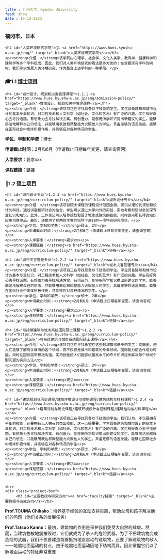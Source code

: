 ```yaml
---
title : 九州大学，Kyushu University
feed: show
date : 16-12-2023
---
```


<html lang="zh">
<head>
    <meta charset="UTF-8">
    <title>九州大学，Kyushu University</title>
    <link rel="stylesheet" href="/assets/css/CSS.css">
</head>
<body>
    <h3>福冈市，日本</h3>

    <h2 id="人类环境研究学院">🏫1 <a href="https://www.hues.kyushu-u.ac.jp/eng/" target="_blank">人类环境研究学院</a></h2>
    <p><strong>介绍：</strong>该学院由心理学、社会学、文化人类学、教育学、健康科学和建筑学等多个学科组成。因此，我们对人类环境研究的看法是多方面的；在掌握现有学科的同时，我们寻求发展人类环境研究，作为整合上述学科的一种手段。</p>

<h3 id="博士项目">🎓1.1 <a href="https://www.hues.kyushu-u.ac.jp/eng/admission-policy/" target="_blank">博士项目</a></h3>

    <h4 id="城市设计、规划和灾害管理课程">1.1.1 <a href="https://www.hues.kyushu-u.ac.jp/eng/admission-policy/" target="_blank">城市设计、规划和灾害管理课程</a></h4>
    <p><strong>介绍：</strong>该项目正在寻找具备以下技能的学生。学生具备建筑和城市设计的基本专业知识，对工程技术和人文科学（如社会、文化和艺术）有广泛的兴趣。学生有好奇心去寻找话题，有想象力去寻找解决方案。有创造力，能够用所学知识提出新建议的学生。能够简洁地解释自己的想法，并能够用表达和调整能力说服他人的学生。具备足够的语言技能，能够在国际社会中发挥积极作用，并能够应对各种情况的学生。
</p>
    <p><strong>学位、学制和学费：</strong>博士</p>
    <p><strong>申请截止时间：</strong>2月和6月（申请截止日期每年变更，请查询官网）</p>
    <p><strong>入学要求：</strong>要求xxx</p>
    <p><strong>课程链接：</strong><a href="https://www.hues.kyushu-u.ac.jp/eng/admission-policy/" target="_blank">链接</a></p>

<h3 id="硕士项目">📖1.2 <a href="硕士主页链接" target="_blank">硕士项目</a></h3>

    <h4 id="城市设计专业">1.2.1 <a href="https://www.hues.kyushu-u.ac.jp/eng/curriculum-policy/" target="_blank">城市设计专业</a></h4>
    <p><strong>介绍：</strong>该项目硕士课程的课程设计范围全面，提供从理论到规划和设计的科目。通过讲座和研讨会的结合，学生可以通过大学内外的实验、实地考察和研讨会加深专业知识和知识。此外，工作室还可以培养规划和设计城市或建筑的技能，同时运用所获得的知识应用创意作品。最后，还提供了在两位主管的指导下进行的一项特别研究项目。</p>
    <p><strong>学位、学制和学费：</strong>硕士，2年</p>
    <p><strong>申请截止时间：</strong>2月和6月（申请截止日期每年变更，请查询官网）</p>
    <p><strong>入学要求：</strong>要求xxx</p>
    <p><strong>课程链接：</strong><a href="https://www.hues.kyushu-u.ac.jp/eng/curriculum-policy/" target="_blank">链接</a></p>

    <h4 id="城市灾害管理专业">1.2.2 <a href="https://www.hues.kyushu-u.ac.jp/eng/curriculum-policy/" target="_blank">城市灾害管理专业</a></h4>
    <p><strong>介绍：</strong>该项目正在寻找具备以下技能的学生。学生具备建筑和城市设计的基本专业知识，对工程技术和人文科学（如社会、文化和艺术）有广泛的兴趣。学生有好奇心去寻找话题，有想象力去寻找解决方案。有创造力，能够用所学知识提出新建议的学生。能够简洁地解释自己的想法，并能够用表达和调整能力说服他人的学生。具备足够的语言技能，能够在国际社会中发挥积极作用，并能够应对各种情况的学生。</p>
    <p><strong>学位、学制和学费：</strong>硕士，2年</p>
    <p><strong>申请截止时间：</strong>2月和6月（申请截止日期每年变更，请查询官网）</p>
    <p><strong>入学要求：</strong>要求xxx</p>
    <p><strong>课程链接：</strong><a href="https://www.hues.kyushu-u.ac.jp/eng/curriculum-policy/" target="_blank">链接</a></p>

    <h4 id="可持续建筑与城市系统国际硕士课程">1.2.3 <a href="https://www.hues.kyushu-u.ac.jp/eng/curriculum-policy/" target="_blank">可持续建筑与城市系统国际硕士课程</a></h4>
    <p><strong>介绍：</strong>该项目正在寻找希望在这些领域取得进步的学生：鸟瞰图，使人们能够了解有关维持的各个领域，而不仅仅是城市和建筑的专业领域。国际能力使合作成为可能，同时在国际层面积极沟通。实用技能使人们能够根据高水平的专业知识提出解决每个领域个别问题的实用方法</p>
    <p><strong>学位、学制和学费：</strong>硕士，2年</p>
    <p><strong>申请截止时间：</strong>2月和6月（申请截止日期每年变更，请查询官网）</p>
    <p><strong>入学要求：</strong>要求xxx</p>
    <p><strong>课程链接：</strong><a href="https://www.hues.kyushu-u.ac.jp/eng/curriculum-policy/" target="_blank">链接</a></p>

    <h4 id="建筑规划与历史课程/建筑环境设计与控制课程/建筑结构与材料课程">1.2.4 <a href="https://www.hues.kyushu-u.ac.jp/eng/curriculum-policy/" target="_blank">建筑规划与历史课程/建筑环境设计与控制课程/建筑结构与材料课程</a></h4>
    <p><strong>介绍：</strong>该项目正在寻找具备以下技能的学生。我们认为，不仅要拥有平衡的技能，还要拥有无人拥有的杰出技能，这一点很重要。学生具备建筑和城市设计的基本专业知识，对工程技术和人文科学（如社会、文化和艺术）有广泛的兴趣。学生有好奇心去寻找话题，有想象力去寻找解决方案。有创造力，能够用所学知识提出新建议的学生。能够简洁地解释自己的想法，并能够用表达和调整能力说服他人的学生。具备足够的语言技能，能够在国际社会中发挥积极作用，并能够应对各种情况的学生</p>
    <p><strong>学位、学制和学费：</strong>硕士，2年</p>
    <p><strong>申请截止时间：</strong>2月和6月（申请截止日期每年变更，请查询官网）</p>
    <p><strong>入学要求：</strong>要求xxx</p>
    <p><strong>课程链接：</strong><a href="https://www.hues.kyushu-u.ac.jp/eng/curriculum-policy/" target="_blank">链接</a></p>

   
    <br>
    <div class="project-box">
         <h3 id="主要教授与研究方向"><a href="faculty链接" target="_blank">主要教授与研究方向</a></h3>
<p><strong>Prof.TOUMA Chikako：</strong>培养基于经验的互动支持实践，帮助父母和孩子解决他们的问题（他们关系的发展任务）</p>
        <p><strong>Prof.Tatsuo Kanno：</strong>最初，建筑物的作用是保护我们免受大自然的肆虐。然而，当建筑物被地震摧毁时，它们就成为了杀人的危险武器。为了不把建筑物变成危险的武器，我们不仅要建造能够抵抗地震震动的建筑物，还要了解建筑物的敌人——地震地面运动的特点。由于地震地面运动因地下结构而异，因此掌握它们以了解地面运动的特征非常重要</p>
    </div>
    <br>
    <br>

